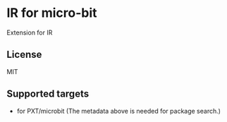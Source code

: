  # IR for micro-bit

Extension for IR

## License

MIT

## Supported targets

* for PXT/microbit
(The metadata above is needed for package search.)
